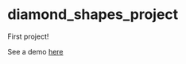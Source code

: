 # diamond_shapes_project
First project!


See a demo [here](https://efarrant.github.io/diamond_shapes_project/)
